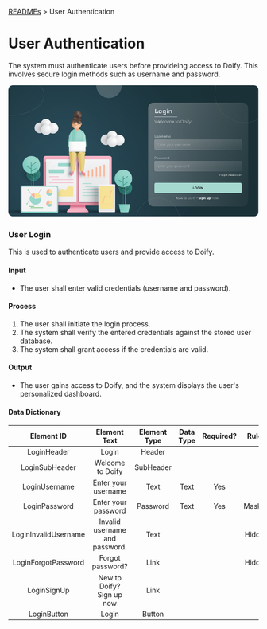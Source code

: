 [READMEs](/READMES) > User Authentication

# User Authentication
The system must authenticate users before provideing access to Doify. This involves secure login methods such as username and password.

![User Authentication](../Images/01.png)

### User Login
This is used to authenticate users and provide access to Doify.

#### Input
* The user shall enter valid credentials (username and password).

#### Process
1.	The user shall initiate the login process.
2. The system shall verify the entered credentials against the stored user database.
3. The system shall grant access if the credentials are valid.

#### Output 
* The user gains access to Doify, and the system displays the user's personalized dashboard.

#### Data Dictionary

| Element ID            | Element Text                   | Element Type | Data Type | Required? | Rules                    |
|:---------------------:|:------------------------------:|:------------:|:---------:|:---------:|:------------------------:|
| LoginHeader           | Login                          | Header       |           |           |                          |
| LoginSubHeader        | Welcome to Doify               | SubHeader    |           |           |                          |
| LoginUsername         | Enter your username            | Text         | Text      | Yes       |                          |
| LoginPassword         | Enter your password            | Password     | Text      | Yes       | Masked                   |
| LoginInvalidUsername  | Invalid username and password. | Text         |           |           | Hidden                   |
| LoginForgotPassword   | Forgot password?               | Link         |           |           | Hidden                   |
| LoginSignUp           | New to Doify? Sign up now      | Link         |           |           |                          |
| LoginButton           | Login                          | Button       |           |           |                          |

